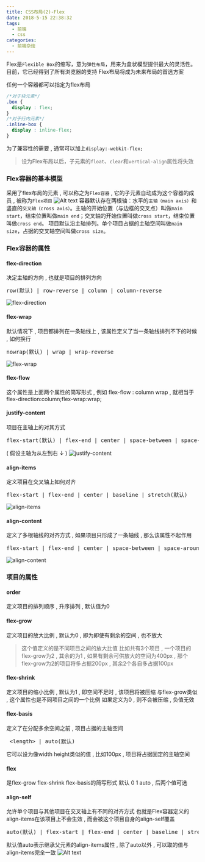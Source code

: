 ```yaml
---
title: CSS布局(2)-Flex
date: 2018-5-15 22:38:32
tags: 
  - 前端
  - css
categories: 
  - 前端杂烩
---
```


Flex是`Flexible Box`的缩写，意为`弹性布局`，用来为盒状模型提供最大的灵活性。
目前，它已经得到了所有浏览器的支持
Flex布局将成为未来布局的首选方案
<!-- more -->
任何一个容器都可以指定为flex布局
```css
/*对于块元素*/
.box {
  display : flex;
}
/*对于行内元素*/
.inline-box {
  display : inline-flex;
}
```
为了兼容性的需要 , 通常可以加上`display:-webkit-flex;`
> 设为Flex布局以后，子元素的`float`、`clear`和`vertical-align`属性将失效

### Flex容器的基本模型
采用了flex布局的元素 , 可以称之为`Flex容器` , 它的子元素自动成为这个容器的成员 , 被称为`Flex项目`
![Alt text](/images/前端杂烩/flex/Flex容器.png)
容器默认存在两根轴：水平的`主轴（main axis）`和竖直的`交叉轴（cross axis）`。主轴的开始位置（与边框的交叉点）叫做`main start`，结束位置叫做`main end`；交叉轴的开始位置叫做`cross start`，结束位置叫做`cross end`。
项目默认沿主轴排列。单个项目占据的主轴空间叫做`main size`，占据的交叉轴空间叫做`cross size`。

### Flex容器的属性
#### flex-direction
决定主轴的方向 , 也就是项目的排列方向
<pre>row(默认) | row-reverse | column | column-reverse</pre>
![flex-direction](/images/前端杂烩/flex/flex-direction.png)

#### flex-wrap
默认情况下 , 项目都排列在一条轴线上 , 该属性定义了当一条轴线排列不下的时候 , 如何换行
<pre>nowrap(默认) | wrap | wrap-reverse</pre>
![flex-wrap](/images/前端杂烩/flex/flex-wrap.jpg)

#### flex-flow
这个属性是上面两个属性的简写形式 , 例如
flex-flow : column wrap , 就相当于 flex-direction:column;flex-wrap:wrap;

#### justify-content
项目在主轴上的对其方式
<pre>flex-start(默认) | flex-end | center | space-between | space-around</pre>
( 假设主轴为从左到右 ↓ )
![justify-content](/images/前端杂烩/flex/justify-content.png)

#### align-items
定义项目在交叉轴上如何对齐
<pre>flex-start | flex-end | center | baseline | stretch(默认)</pre>
![align-items](/images/前端杂烩/flex/align-items.png)

#### align-content
定义了多根轴线的对齐方式 , 如果项目只形成了一条轴线 , 那么该属性不起作用
<pre>flex-start | flex-end | center | space-between | space-around | stretch(默认)</pre>
![align-content](/images/前端杂烩/flex/align-content.png)


### 项目的属性

#### order
定义项目的排列顺序 , 升序排列 , 默认值为0

#### flex-grow
定义项目的放大比例 , 默认为0 , 即为即使有剩余的空间 , 也不放大
> 这个值定义的是不同项目之间的放大比值
> 比如共有3个项目 , 一个项目的flex-grow为2 , 其余的为1 , 如果有剩余可供放大的空间为400px , 那个flex-grow为2的项目将多占据200px , 其余2个各自多占据100px

#### flex-shrink
定义项目的缩小比例 , 默认为1 , 即空间不足时 , 该项目将被压缩
与flex-grow类似 , 这个属性也是不同项目之间的一个比例
如果定义为0 , 则不会被压缩 , 负值无效

#### flex-basis
定义了在分配多余空间之前 , 项目占据的主轴空间
<pre> &lt;length&gt; | auto(默认)</pre>
它可以设为像width height类似的值 , 比如100px , 项目将占据固定的主轴空间

#### flex
是flex-grow flex-shrink flex-basis的简写形式
默认 0 1 auto , 后两个值可选

#### align-self
允许单个项目与其他项目在交叉轴上有不同的对齐方式
也就是Flex容器定义的align-items在该项目上不会生效 , 而会被这个项目自身的align-self覆盖
<pre>auto(默认) | flex-start | flex-end | center | baseline | stretch</pre>
默认值auto表示继承父元素的align-items属性 , 除了auto以外 , 可以取的值与align-items完全一致
![Alt text](/images/前端杂烩/flex/align-self.png)

